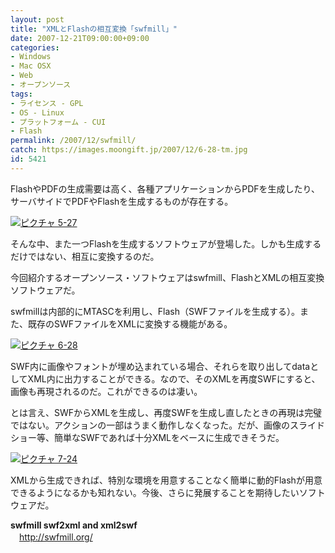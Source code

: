 ```yaml
---
layout: post
title: "XMLとFlashの相互変換「swfmill」"
date: 2007-12-21T09:00:00+09:00
categories:
- Windows
- Mac OSX
- Web
- オープンソース
tags: 
- ライセンス - GPL
- OS - Linux
- プラットフォーム - CUI
- Flash
permalink: /2007/12/swfmill/
catch: https://images.moongift.jp/2007/12/6-28-tm.jpg
id: 5421
---
```

FlashやPDFの生成需要は高く、各種アプリケーションからPDFを生成したり、サーバサイドでPDFやFlashを生成するものが存在する。   
  
[![ピクチャ 5-27](https://images.moongift.jp/2007/12/5-27-tm.jpg)](https://images.moongift.jp/2007/12/5-27.png)  
  
そんな中、また一つFlashを生成するソフトウェアが登場した。しかも生成するだけではない、相互に変換するのだ。   
  
今回紹介するオープンソース・ソフトウェアはswfmill、FlashとXMLの相互変換ソフトウェアだ。   
<!--more-->  
swfmillは内部的にMTASCを利用し、Flash（SWFファイルを生成する）。また、既存のSWFファイルをXMLに変換する機能がある。   
  
[![ピクチャ 6-28](https://images.moongift.jp/2007/12/6-28-tm.jpg)](https://images.moongift.jp/2007/12/6-28.png)  
  
SWF内に画像やフォントが埋め込まれている場合、それらを取り出してdataとしてXML内に出力することができる。なので、そのXMLを再度SWFにすると、画像も再現されるのだ。これができるのは凄い。   
  
とは言え、SWFからXMLを生成し、再度SWFを生成し直したときの再現は完璧ではない。アクションの一部はうまく動作しなくなった。だが、画像のスライドショー等、簡単なSWFであれば十分XMLをベースに生成できそうだ。   
  
[![ピクチャ 7-24](https://images.moongift.jp/2007/12/7-24-tm.jpg)](https://images.moongift.jp/2007/12/7-24.png)  
  
XMLから生成できれば、特別な環境を用意することなく簡単に動的Flashが用意できるようになるかも知れない。今後、さらに発展することを期待したいソフトウェアだ。   
  
**swfmill swf2xml and xml2swf**   
　[http://swfmill.org/   
](http://swfmill.org/)

